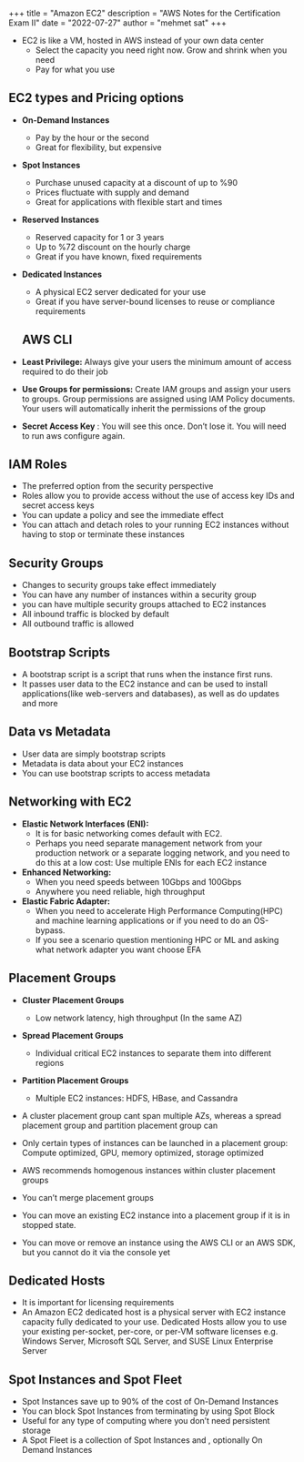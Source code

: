 +++
title = "Amazon EC2"
description = "AWS Notes for the Certification Exam II"
date = "2022-07-27"
author = "mehmet sat"
+++

- EC2 is like a VM, hosted in AWS instead of your own data center
    - Select the capacity you need right now. Grow and shrink when you need
    - Pay for what you use

## EC2 types and Pricing options

- **On-Demand Instances**
    - Pay by the hour or the second
    - Great for flexibility, but expensive
- **Spot Instances**
    - Purchase unused capacity at a discount of up to %90
    - Prices fluctuate with supply and demand
    - Great for applications with flexible start and times
- **Reserved Instances**
    - Reserved capacity for 1 or 3 years
    - Up to %72 discount on the hourly charge
    - Great if you have known, fixed requirements
- **Dedicated Instances**
    - A physical EC2 server dedicated for your use
    - Great if you have server-bound licenses to reuse or compliance requirements
    
    ## AWS CLI
    
- **Least Privilege:** Always give your users the minimum amount of access required to do their job
- **Use Groups for permissions:** Create IAM groups and assign your users to groups. Group permissions are assigned using IAM Policy documents. Your users will automatically inherit the permissions of the group
- **Secret Access Key** : You will see this once. Don’t lose it. You will need to run aws configure again.

## IAM Roles

- The preferred option from the security perspective
- Roles allow you to provide access without the use of access key IDs and secret access keys
- You can update a policy and see the immediate effect
- You can attach and detach roles to your running EC2 instances without having to stop or terminate these instances

## Security Groups

- Changes to security groups take effect immediately
- You can have any number of instances within a security group
- you can have multiple security groups attached to EC2 instances
- All inbound traffic is blocked by default
- All outbound traffic is allowed

## Bootstrap Scripts

- A bootstrap script is a script that runs when the instance first runs.
- It passes user data to the EC2 instance and can be used to install applications(like web-servers and databases), as well as do updates and more

## Data vs Metadata

- User data are simply bootstrap scripts
- Metadata is data about your EC2 instances
- You can use bootstrap scripts to access metadata

## Networking with EC2

- **Elastic Network Interfaces (ENI):**
    - It is for basic networking comes default with EC2.
    - Perhaps you need separate management network from your production network or a separate logging network, and you need to do this at a low cost: Use multiple ENIs for each EC2 instance
- **Enhanced Networking:**
    - When you need speeds between 10Gbps and 100Gbps
    - Anywhere you need reliable, high throughput
- **Elastic Fabric Adapter:**
    - When you need to accelerate High Performance Computing(HPC) and machine learning applications or if you need to do an OS-bypass.
    - If you see a scenario question mentioning HPC or ML and asking what network adapter you want choose EFA

## Placement Groups

- **Cluster Placement Groups**
    - Low network latency, high throughput (In the same AZ)
- **Spread Placement Groups**
    - Individual critical EC2 instances to separate them into different regions
- **Partition Placement Groups**
    - Multiple EC2 instances: HDFS, HBase, and Cassandra

- A cluster placement group cant span multiple AZs, whereas a spread placement group and partition placement group can
- Only certain types of instances can be launched in a placement group: Compute optimized, GPU, memory optimized, storage optimized
- AWS recommends homogenous instances within cluster placement groups
- You can’t merge placement groups
- You can move an existing EC2 instance into a placement group if it is in stopped state.
- You can move or remove an instance using the AWS CLI or an AWS SDK, but you cannot do it via the console yet

## Dedicated Hosts

- It is important for licensing requirements
- An Amazon EC2 dedicated host is a physical server with EC2 instance capacity fully dedicated to your use. Dedicated Hosts allow you to use your existing per-socket, per-core, or per-VM software licenses e.g. Windows Server, Microsoft SQL Server, and SUSE Linux Enterprise Server

## Spot Instances and Spot Fleet

- Spot Instances save up to 90% of the cost of On-Demand Instances
- You can block Spot Instances from terminating by using Spot Block
- Useful for any type of computing where you don’t need persistent storage
- A Spot Fleet is a collection of Spot Instances and , optionally On Demand Instances